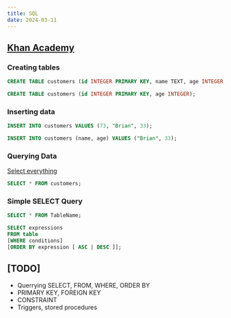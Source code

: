 ```yaml
---
title: SQL
date: 2024-03-11
---
```


## [Khan Academy](https://www.khanacademy.org/computer-programming/new/sql)

### Creating tables

```sql
CREATE TABLE customers (id INTEGER PRIMARY KEY, name TEXT, age INTEGER, weight REAL);
```

```sql
CREATE TABLE customers (id INTEGER PRIMARY KEY, age INTEGER);
```

### Inserting data

```sql
INSERT INTO customers VALUES (73, "Brian", 33);
```

```sql
INSERT INTO customers (name, age) VALUES ("Brian", 33);
```

### Querying Data

[Select everything](https://www.khanacademy.org/computer-programming/sql-selecting-rows/5163767537205248)

```sql
SELECT * FROM customers;
```

### Simple SELECT Query

```sql
SELECT * FROM TableName;
```

```sql
SELECT expressions
FROM table
[WHERE conditions]
[ORDER BY expression [ ASC | DESC ]];
```

## [TODO]
- Querrying SELECT, FROM, WHERE, ORDER BY
- PRIMARY KEY, FOREIGN KEY
- CONSTRAINT
- Triggers, stored procedures